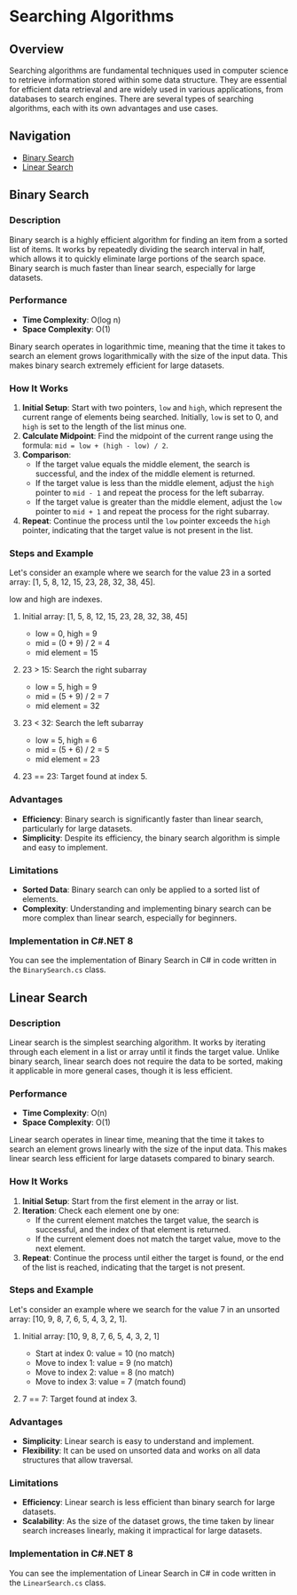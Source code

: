 # Searching Algorithms

## Overview

Searching algorithms are fundamental techniques used in computer science to retrieve information stored within some data structure. They are essential for efficient data retrieval and are widely used in various applications, from databases to search engines. There are several types of searching algorithms, each with its own advantages and use cases.

## Navigation

- [Binary Search](#binary-search)
- [Linear Search](#linear-search)

## Binary Search

### Description

Binary search is a highly efficient algorithm for finding an item from a sorted list of items. It works by repeatedly dividing the search interval in half, which allows it to quickly eliminate large portions of the search space. Binary search is much faster than linear search, especially for large datasets.

### Performance

- **Time Complexity**: O(log n)
- **Space Complexity**: O(1)

Binary search operates in logarithmic time, meaning that the time it takes to search an element grows logarithmically with the size of the input data. This makes binary search extremely efficient for large datasets.

### How It Works

1. **Initial Setup**: Start with two pointers, `low` and `high`, which represent the current range of elements being searched. Initially, `low` is set to 0, and `high` is set to the length of the list minus one.
2. **Calculate Midpoint**: Find the midpoint of the current range using the formula: `mid = low + (high - low) / 2`.
3. **Comparison**:
    - If the target value equals the middle element, the search is successful, and the index of the middle element is returned.
    - If the target value is less than the middle element, adjust the `high` pointer to `mid - 1` and repeat the process for the left subarray.
    - If the target value is greater than the middle element, adjust the `low` pointer to `mid + 1` and repeat the process for the right subarray.
4. **Repeat**: Continue the process until the `low` pointer exceeds the `high` pointer, indicating that the target value is not present in the list.

### Steps and Example

Let's consider an example where we search for the value 23 in a sorted array: [1, 5, 8, 12, 15, 23, 28, 32, 38, 45].

low and high are indexes.

1. Initial array: [1, 5, 8, 12, 15, 23, 28, 32, 38, 45]
   - low = 0, high = 9
   - mid = (0 + 9) / 2 = 4
   - mid element = 15

2. 23 > 15: Search the right subarray
   - low = 5, high = 9
   - mid = (5 + 9) / 2 = 7
   - mid element = 32

3. 23 < 32: Search the left subarray
   - low = 5, high = 6
   - mid = (5 + 6) / 2 = 5
   - mid element = 23

4. 23 == 23: Target found at index 5.

### Advantages

- **Efficiency**: Binary search is significantly faster than linear search, particularly for large datasets.
- **Simplicity**: Despite its efficiency, the binary search algorithm is simple and easy to implement.

### Limitations

- **Sorted Data**: Binary search can only be applied to a sorted list of elements.
- **Complexity**: Understanding and implementing binary search can be more complex than linear search, especially for beginners.

### Implementation in C#.NET 8

You can see the implementation of Binary Search in C# in code written in the `BinarySearch.cs` class.

## Linear Search

### Description

Linear search is the simplest searching algorithm. It works by iterating through each element in a list or array until it finds the target value. Unlike binary search, linear search does not require the data to be sorted, making it applicable in more general cases, though it is less efficient.

### Performance

- **Time Complexity**: O(n)
- **Space Complexity**: O(1)

Linear search operates in linear time, meaning that the time it takes to search an element grows linearly with the size of the input data. This makes linear search less efficient for large datasets compared to binary search.

### How It Works

1. **Initial Setup**: Start from the first element in the array or list.
2. **Iteration**: Check each element one by one:
    - If the current element matches the target value, the search is successful, and the index of that element is returned.
    - If the current element does not match the target value, move to the next element.
3. **Repeat**: Continue the process until either the target is found, or the end of the list is reached, indicating that the target is not present.

### Steps and Example

Let's consider an example where we search for the value 7 in an unsorted array: [10, 9, 8, 7, 6, 5, 4, 3, 2, 1].

1. Initial array: [10, 9, 8, 7, 6, 5, 4, 3, 2, 1]
   - Start at index 0: value = 10 (no match)
   - Move to index 1: value = 9 (no match)
   - Move to index 2: value = 8 (no match)
   - Move to index 3: value = 7 (match found)

2. 7 == 7: Target found at index 3.

### Advantages

- **Simplicity**: Linear search is easy to understand and implement.
- **Flexibility**: It can be used on unsorted data and works on all data structures that allow traversal.

### Limitations

- **Efficiency**: Linear search is less efficient than binary search for large datasets.
- **Scalability**: As the size of the dataset grows, the time taken by linear search increases linearly, making it impractical for large datasets.

### Implementation in C#.NET 8

You can see the implementation of Linear Search in C# in code written in the `LinearSearch.cs` class.
